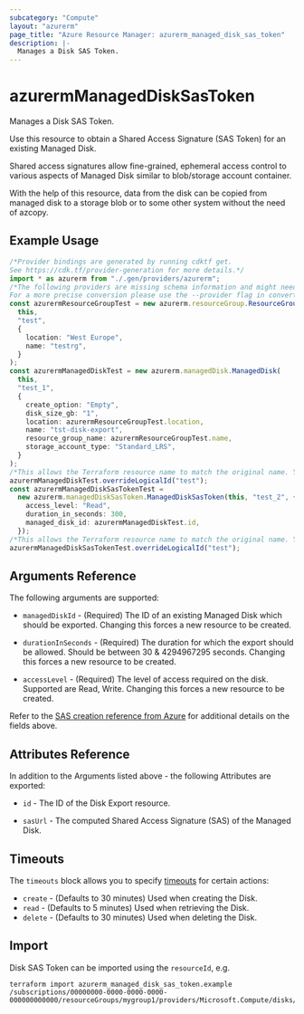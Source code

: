 ```yaml
---
subcategory: "Compute"
layout: "azurerm"
page_title: "Azure Resource Manager: azurerm_managed_disk_sas_token"
description: |-
  Manages a Disk SAS Token.
---
```


# azurermManagedDiskSasToken

Manages a Disk SAS Token.

Use this resource to obtain a Shared Access Signature (SAS Token) for an existing Managed Disk.

Shared access signatures allow fine-grained, ephemeral access control to various aspects of Managed Disk similar to blob/storage account container.

With the help of this resource, data from the disk can be copied from managed disk to a storage blob or to some other system without the need of azcopy.

## Example Usage

```typescript
/*Provider bindings are generated by running cdktf get.
See https://cdk.tf/provider-generation for more details.*/
import * as azurerm from "./.gen/providers/azurerm";
/*The following providers are missing schema information and might need manual adjustments to synthesize correctly: azurerm.
For a more precise conversion please use the --provider flag in convert.*/
const azurermResourceGroupTest = new azurerm.resourceGroup.ResourceGroup(
  this,
  "test",
  {
    location: "West Europe",
    name: "testrg",
  }
);
const azurermManagedDiskTest = new azurerm.managedDisk.ManagedDisk(
  this,
  "test_1",
  {
    create_option: "Empty",
    disk_size_gb: "1",
    location: azurermResourceGroupTest.location,
    name: "tst-disk-export",
    resource_group_name: azurermResourceGroupTest.name,
    storage_account_type: "Standard_LRS",
  }
);
/*This allows the Terraform resource name to match the original name. You can remove the call if you don't need them to match.*/
azurermManagedDiskTest.overrideLogicalId("test");
const azurermManagedDiskSasTokenTest =
  new azurerm.managedDiskSasToken.ManagedDiskSasToken(this, "test_2", {
    access_level: "Read",
    duration_in_seconds: 300,
    managed_disk_id: azurermManagedDiskTest.id,
  });
/*This allows the Terraform resource name to match the original name. You can remove the call if you don't need them to match.*/
azurermManagedDiskSasTokenTest.overrideLogicalId("test");

```

## Arguments Reference

The following arguments are supported:

*   `managedDiskId` - (Required) The ID of an existing Managed Disk which should be exported. Changing this forces a new resource to be created.

*   `durationInSeconds` - (Required) The duration for which the export should be allowed. Should be between 30 & 4294967295 seconds. Changing this forces a new resource to be created.

*   `accessLevel` - (Required) The level of access required on the disk. Supported are Read, Write. Changing this forces a new resource to be created.

Refer to the [SAS creation reference from Azure](https://docs.microsoft.com/rest/api/compute/disks/grant-access)
for additional details on the fields above.

## Attributes Reference

In addition to the Arguments listed above - the following Attributes are exported:

*   `id` - The ID of the Disk Export resource.

*   `sasUrl` - The computed Shared Access Signature (SAS) of the Managed Disk.

## Timeouts

The `timeouts` block allows you to specify [timeouts](https://www.terraform.io/language/resources/syntax#operation-timeouts) for certain actions:

* `create` - (Defaults to 30 minutes) Used when creating the Disk.
* `read` - (Defaults to 5 minutes) Used when retrieving the Disk.
* `delete` - (Defaults to 30 minutes) Used when deleting the Disk.

## Import

Disk SAS Token can be imported using the `resourceId`, e.g.

```console
terraform import azurerm_managed_disk_sas_token.example /subscriptions/00000000-0000-0000-0000-000000000000/resourceGroups/mygroup1/providers/Microsoft.Compute/disks/manageddisk1
```
